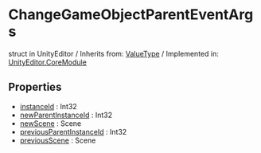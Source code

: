 # ChangeGameObjectParentEventArgs
struct in UnityEditor
 / Inherits from: <a href="https://docs.unity3d.com/6000.0/Documentation/ScriptReference/ValueType.html">ValueType</a> / Implemented in: <a href="https://docs.unity3d.com/6000.0/Documentation/ScriptReference/UnityEditor.CoreModule.html">UnityEditor.CoreModule</a>

## Properties
- <a href="https://docs.unity3d.com/6000.0/Documentation/ScriptReference/ChangeGameObjectParentEventArgs-instanceId.html">instanceId</a> : Int32
- <a href="https://docs.unity3d.com/6000.0/Documentation/ScriptReference/ChangeGameObjectParentEventArgs-newParentInstanceId.html">newParentInstanceId</a> : Int32
- <a href="https://docs.unity3d.com/6000.0/Documentation/ScriptReference/ChangeGameObjectParentEventArgs-newScene.html">newScene</a> : Scene
- <a href="https://docs.unity3d.com/6000.0/Documentation/ScriptReference/ChangeGameObjectParentEventArgs-previousParentInstanceId.html">previousParentInstanceId</a> : Int32
- <a href="https://docs.unity3d.com/6000.0/Documentation/ScriptReference/ChangeGameObjectParentEventArgs-previousScene.html">previousScene</a> : Scene
